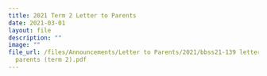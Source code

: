 ```yaml
---
title: 2021 Term 2 Letter to Parents
date: 2021-03-01
layout: file
description: ""
image: ""
file_url: /files/Announcements/Letter to Parents/2021/bbss21-139 letter to
  parents (term 2).pdf
---
```


